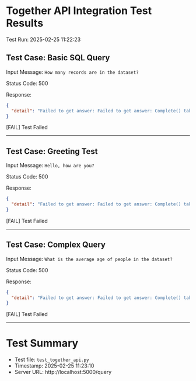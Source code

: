 # Together API Integration Test Results

Test Run: 2025-02-25 11:22:23

## Test Case: Basic SQL Query

Input Message: `How many records are in the dataset?`

Status Code: 500

Response:
```json
{
  "detail": "Failed to get answer: Failed to get answer: Complete() takes no arguments"
}
```

[FAIL] Test Failed

---

## Test Case: Greeting Test

Input Message: `Hello, how are you?`

Status Code: 500

Response:
```json
{
  "detail": "Failed to get answer: Failed to get answer: Complete() takes no arguments"
}
```

[FAIL] Test Failed

---

## Test Case: Complex Query

Input Message: `What is the average age of people in the dataset?`

Status Code: 500

Response:
```json
{
  "detail": "Failed to get answer: Failed to get answer: Complete() takes no arguments"
}
```

[FAIL] Test Failed

---

# Test Summary

- Test file: `test_together_api.py`
- Timestamp: 2025-02-25 11:23:10
- Server URL: http://localhost:5000/query
